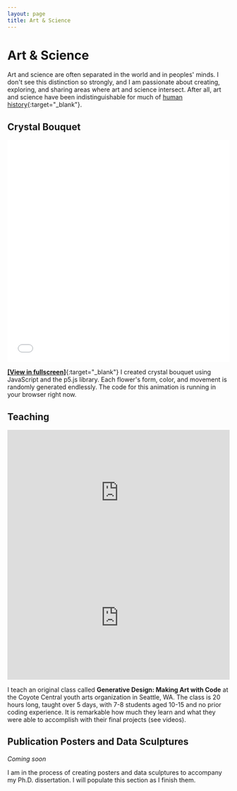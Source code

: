 ```yaml
---
layout: page
title: Art & Science
---
```


# Art & Science

Art and science are often separated in the world and in peoples' minds. I don't see this distinction so strongly, and I am passionate about creating, exploring, and sharing areas where art and science intersect. After all, art and science have been indistinguishable for much of [human history](https://www.embopress.org/doi/full/10.15252/embr.201847061){:target="\_blank"}.

<!-- ## Projects

I like to make art with code. I mostly like to make [generative art](https://en.wikipedia.org/wiki/Generative_art){:target="_blank"}, but I have also done some [datamoshing](http://datamoshing.com/about/){:target="_blank"}.  -->

## Crystal Bouquet

<div style="position: relative; padding-bottom: 100%; height: 0; overflow: hidden; max-width: 100%; height: auto;">
  <iframe style="position: absolute; top: 0; left: 0; width: 100%; height: 100%;" 
  src="{{ '/assets/cb_jsMode/index.html' | relative_url }}" 
  frameborder="0" allowfullscreen></iframe>
</div>

[**[View in fullscreen]**](/assets/cb_jsMode/index.html){:target="\_blank"} I created crystal bouquet using JavaScript and the p5.js library. Each flower's form, color, and movement is randomly generated endlessly. The code for this animation is running in your browser right now.

<!-- Crystal bouquet was previously made as an [NFT](https://www.fxhash.xyz/generative/7163){:target="_blank"} on the Tezos blockchain. The hash code for the transaction becomes the seed, so every edition on the blockchain is different. -->

## Teaching

<div style="position: relative; padding-bottom: 56.25%; height: 0; overflow: hidden; max-width: 100%; height: auto;">
  <iframe style="position: absolute; top: 0; left: 0; width: 100%; height: 100%;" 
  src="https://youtu.be/zYrPedQT-Kk?si=tqiGkLovdiMvaEdE" 
  frameborder="0" allowfullscreen></iframe>
</div>

<div style="position: relative; padding-bottom: 56.25%; height: 0; overflow: hidden; max-width: 100%; height: auto;">
  <iframe style="position: absolute; top: 0; left: 0; width: 100%; height: 100%;" 
  src="https://www.youtube.com/embed/h2j7Wz74lHA" 
  frameborder="0" allowfullscreen></iframe>
</div>

I teach an original class called **Generative Design: Making Art with Code** at the Coyote Central youth arts organization in Seattle, WA. The class is 20 hours long, taught over 5 days, with 7-8 students aged 10-15 and no prior coding experience. It is remarkable how much they learn and what they were able to accomplish with their final projects (see videos).

## Publication Posters and Data Sculptures

_Coming soon_

I am in the process of creating posters and data sculptures to accompany my Ph.D. dissertation. I will populate this section as I finish them.
